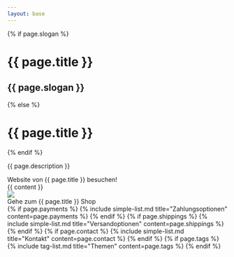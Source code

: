 ```yaml
---
layout: base
---
```


<div class="container">
    <div class="row">
        <div class="col-lg-9 col-sm-12 mt-4">
        <div class="jumbotron p-4">
                {% if page.slogan %}
                    <h1 class="h2">{{ page.title }}</h1>
                    <h2 class="text-muted h5">{{ page.slogan }}</h2>
                {% else %}
                    <h1 class="h2">{{ page.title }}</h1>
                {% endif %}
                <p> {{ page.description }} </p>
                 <span class="affili" data-affili="{{ page.targetUrl }}" rel="nofollow">
                    <div class="btn btn-success mb-4">
                        Website von {{ page.title }} besuchen!
                    </div>
             </span>
             </div>
                <div class="align-items-center"></div>
                {{ content }}
        </div>
        <div class="col-lg-3 col-sm-12">
             <span class="affili" data-affili="{{ page.targetUrl }}" rel="nofollow">
                <div class="text-center mb-3">
                    <img class="img-fluid" src="{{ page.image }}"/>
                    <div class="btn btn-outline-success mt-3">
                        Gehe zum {{ page.title }} Shop
                    </div>
                </div>   
             </span>
            {% if page.payments %}
                {% include simple-list.md title="Zahlungsoptionen" content=page.payments %}
            {% endif %}
            {% if page.shippings %}
                {% include simple-list.md title="Versandoptionen" content=page.shippings %}
            {% endif %}
            {% if page.contact %}
                {% include simple-list.md title="Kontakt" content=page.contact %}
            {% endif %}
            {% if page.tags %}
                {% include tag-list.md title="Themen" content=page.tags %}
            {% endif %}
        </div>
    </div>
</div>